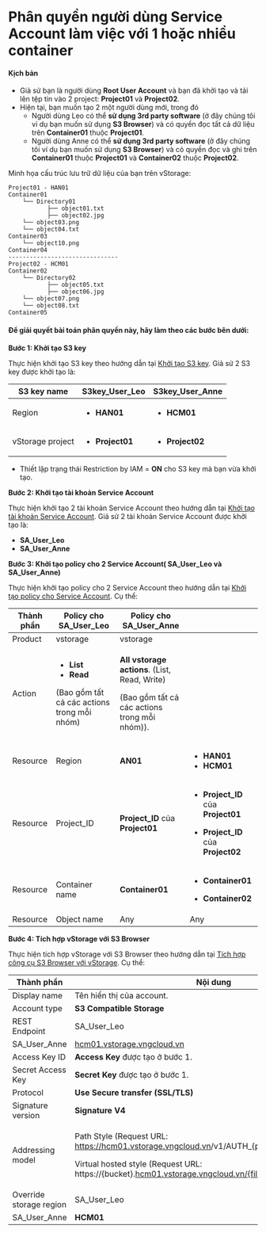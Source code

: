 # Phân quyền người dùng Service Account làm việc với 1 hoặc nhiều container

#### Kịch bản 

* Giả sử bạn là người dùng **Root User Account** và bạn đã khởi tạo và tải lên tệp tin vào 2 project: **Project01** và **Project02**.
* Hiện tại, bạn muốn tạo 2 một người dùng mới, trong đó
  * Người dùng Leo có thể **sử dụng 3rd party software** (ở đây chúng tôi ví dụ bạn muốn sử dụng **S3 Browser**) và có quyền đọc tất cả dữ liệu trên **Container01** thuộc **Project01**.
  * Người dùng Anne có thể **sử dụng 3rd party software** (ở đây chúng tôi ví dụ bạn muốn sử dụng **S3 Browser**) và có quyền đọc và ghi trên **Container01** thuộc **Project01** và **Container02** thuộc **Project02**.

Minh họa cấu trúc lưu trữ dữ liệu của bạn trên vStorage:

```
Project01 - HAN01            
Container01                                          
    └── Directory01                                            
           ├── object01.txt                                
           ├── object02.jpg
    └── object03.png
    └── object04.txt
Container03
    └── object10.png
Container04
-------------------------------
Project02 - HCM01          
Container02
    └── Directory02                                            
           ├── object05.txt                                
           ├── object06.jpg
    └── object07.png
    └── object08.txt
Container05
```

#### Để giải quyết bài toán phân quyền này, hãy làm theo các bước bên dưới: 

**Bước 1: Khởi tạo S3 key**

Thực hiện khởi tạo S3 key theo hướng dẫn tại [Khởi tạo S3 key](https://docs.vngcloud.vn/vng-cloud-document/vn/vstorage/object-storage/vstorage-hcm03/quan-ly-truy-cap/quan-ly-tai-khoan-truy-cap-vstorage/tai-khoan-service-account/khoi-tao-vstorage-credentials/khoi-tao-s3-key). Giả sử 2 S3 key được khởi tạo là:

| S3 key name      | **S3key\_User\_Leo**                         | **S3key\_User\_Anne**                        |
| ---------------- | -------------------------------------------- | -------------------------------------------- |
| Region           | <ul><li><strong>HAN01</strong></li></ul>     | <ul><li><strong>HCM01</strong></li></ul>     |
| vStorage project | <ul><li><strong>Project01</strong></li></ul> | <ul><li><strong>Project02</strong></li></ul> |

* Thiết lập trạng thái Restriction by IAM = **ON** cho S3 key mà bạn vừa khởi tạo.

**Bước 2: Khởi tạo tài khoản Service Account**

Thực hiện khởi tạo 2 tài khoản Service Account theo hướng dẫn tại [Khởi tạo tài khoản Service Account](https://docs.vngcloud.vn/vng-cloud-document/vn/vstorage/object-storage/vstorage-hcm03/quan-ly-truy-cap/quan-ly-tai-khoan-truy-cap-vstorage/tai-khoan-service-account/khoi-tao-tai-khoan-service-account). Giả sử 2 tài khoản Service Account được khởi tạo là:

* **SA\_User\_Leo**
* **SA\_User\_Anne**

**Bước 3: Khởi tạo policy cho 2 Service Account( SA\_User\_Leo và SA\_User\_Anne)**

Thực hiện khởi tạo policy cho 2 Service Account theo hướng dẫn tại [Khởi tạo policy cho Service Account](https://docs.vngcloud.vn/vng-cloud-document/vn/vstorage/object-storage/vstorage-hcm03/quan-ly-truy-cap/quan-ly-tai-khoan-truy-cap-vstorage/tai-khoan-service-account/khoi-tao-policy-cho-service-account). Cụ thể:

| Thành phần | Policy cho SA\_User\_Leo                                                                                                | Policy cho SA\_User\_Anne                                                                                             |                                                                                                                                                                 |
| ---------- | ----------------------------------------------------------------------------------------------------------------------- | --------------------------------------------------------------------------------------------------------------------- | --------------------------------------------------------------------------------------------------------------------------------------------------------------- |
| Product    | vstorage                                                                                                                | vstorage                                                                                                              |                                                                                                                                                                 |
| Action     | <ul><li><strong>List</strong></li><li><strong>Read</strong></li></ul><p>(Bao gồm tất cả các actions trong mỗi nhóm)</p> | <p><strong>All vstorage actions</strong>. (List, Read, Write)</p><p>(Bao gồm tất cả các actions trong mỗi nhóm)).</p> |                                                                                                                                                                 |
| Resource   | Region                                                                                                                  | **AN01**                                                                                                              | <ul><li><strong>HAN01</strong></li><li><strong>HCM01</strong></li></ul>                                                                                         |
| Resource   | Project\_ID                                                                                                             | **Project\_ID** của **Project01**                                                                                     | <p></p><ul><li><strong>Project_ID</strong> của <strong>Project01</strong></li></ul><ul><li><strong>Project_ID</strong> của <strong>Project02</strong></li></ul> |
| Resource   | Container name                                                                                                          | **Container01**                                                                                                       | <p></p><ul><li><strong>Container01</strong></li></ul><ul><li><strong>Container02</strong></li></ul>                                                             |
| Resource   | Object name                                                                                                             | Any                                                                                                                   | Any                                                                                                                                                             |

**Bước 4: Tích hợp vStorage với S3 Browser**

Thực hiện tích hợp vStorage với S3 Browser theo hướng dẫn tại [Tích hợp công cụ S3 Browser với vStorage](https://docs.vngcloud.vn/vng-cloud-document/vn/vstorage/object-storage/vstorage-hcm03/3rd-party-softwares/s3-browser/tich-hop-cong-cu-s3-browser-voi-vstorage). Cụ thể: 

| Thành phần              | Nội dung                                                                                                                                                                                                                                                                                                        |                                                                  |
| ----------------------- | --------------------------------------------------------------------------------------------------------------------------------------------------------------------------------------------------------------------------------------------------------------------------------------------------------------- | ---------------------------------------------------------------- |
| Display name            | Tên hiển thị của account.                                                                                                                                                                                                                                                                                       |                                                                  |
| Account type            | **S3 Compatible Storage**                                                                                                                                                                                                                                                                                       |                                                                  |
| REST Endpoint           | SA\_User\_Leo                                                                                                                                                                                                                                                                                                   | [han01.vstorage.vngcloud.vn](http://han01.vstorage.vngcloud.vn/) |
| SA\_User\_Anne          | [hcm01.vstorage.vngcloud.vn](http://hcm01.vstorage.vngcloud.vn/)                                                                                                                                                                                                                                                |                                                                  |
| Access Key ID           | **Access Key** được tạo ở bước 1.                                                                                                                                                                                                                                                                               |                                                                  |
| Secret Access Key       | **Secret Key** được tạo ở bước 1.                                                                                                                                                                                                                                                                               |                                                                  |
| Protocol                | **Use Secure transfer (SSL/TLS)**                                                                                                                                                                                                                                                                               |                                                                  |
| Signature version       | **Signature V4**                                                                                                                                                                                                                                                                                                |                                                                  |
| Addressing model        | <p>Path Style (Request URL: <a href="https://hcm01.vstorage.vngcloud.vn/">https://hcm01.vstorage.vngcloud.vn</a>/v1/AUTH_{project_id}/{bucket}/{file})</p><p>Virtual hosted style (Request URL: https://{bucket}.<a href="http://hcm01.vstorage.vngcloud.vn/%7Bfile">hcm01.vstorage.vngcloud.vn/{file</a>})</p> |                                                                  |
| Override storage region | SA\_User\_Leo                                                                                                                                                                                                                                                                                                   | **HAN01**                                                        |
| SA\_User\_Anne          | **HCM01**                                                                                                                                                                                                                                                                                                       |                                                                  |
